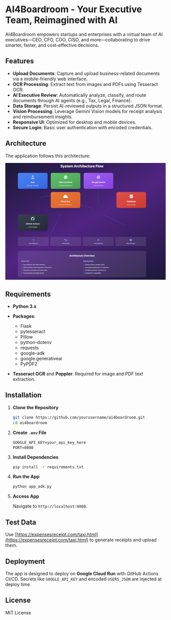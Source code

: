# AI4Boardroom - Your Executive Team, Reimagined with AI

AI4Boardroom empowers startups and enterprises with a virtual team of AI executives—CEO, CFO, COO, CISO, and more—collaborating to drive smarter, faster, and cost-effective decisions.

## Features

* **Upload Documents**: Capture and upload business-related documents via a mobile-friendly web interface.
* **OCR Processing**: Extract text from images and PDFs using Tesseract OCR.
* **AI Executive Review**: Automatically analyze, classify, and route documents through AI agents (e.g., Tax, Legal, Finance).
* **Data Storage**: Persist AI-reviewed outputs in a structured JSON format.
* **Vision Processing**: Leverage Gemini Vision models for receipt analysis and reimbursement insights.
* **Responsive UI**: Optimized for desktop and mobile devices.
* **Secure Login**: Basic user authentication with encoded credentials.

## Architecture

The application follows this architecture:

![Architecture Diagram](architecture.png)

## Requirements

* **Python 3.x**
* **Packages**:

  * Flask
  * pytesseract
  * Pillow
  * python-dotenv
  * requests
  * google-adk
  * google.generativeai
  * PyPDF2
* **Tesseract OCR** and **Poppler**: Required for image and PDF text extraction.

## Installation

1. **Clone the Repository**

   ```bash
   git clone https://github.com/yourusername/ai4boardroom.git
   cd ai4boardroom
   ```

2. **Create `.env` File**

   ```env
   GOOGLE_API_KEY=your_api_key_here
   PORT=8080
   ```

3. **Install Dependencies**

   ```bash
   pip install -r requirements.txt
   ```

4. **Run the App**

   ```bash
   python app_adk.py
   ```

5. **Access App**

   Navigate to `http://localhost:8080`.

## Test Data

Use [https://expensesreceipt.com/taxi.html](https://expensesreceipt.com/taxi.html) to generate receipts and upload them.

## Deployment

The app is designed to deploy on **Google Cloud Run** with GitHub Actions CI/CD. Secrets like `GOOGLE_API_KEY` and encoded `USERS_JSON` are injected at deploy time.

## License

MIT License
